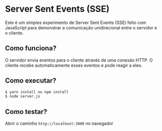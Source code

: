 # Server Sent Events (SSE)

Este é um simples experimento de Server Sent Events (SSE) feito com JavaScript para demonstrar a comunicação unidirecional entre o servidor e o cliente.

## Como funciona?

O servidor envia eventos para o cliente através de uma conexão HTTP. O cliente recebe automaticamente esses eventos e pode reagir a eles.

## Como executar?

```bash
$ yarn install ou npm install
$ node server.js
```

## Como testar?

Abrir o caminho `http://localhost:3000` no navegador